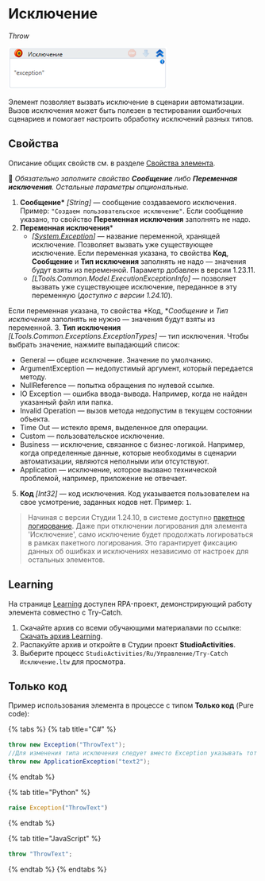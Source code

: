 # Исключение

*Throw*


![](<../../../.gitbook/assets/image (126).png>)

Элемент позволяет вызвать исключение в сценарии автоматизации. Вызов исключения может быть полезен в тестировании ошибочных сценариев и помогает настроить обработку исключений разных типов.


## Свойства

Описание общих свойств см. в разделе [Свойства элемента](https://docs.primo-rpa.ru/primo-rpa/primo-studio/process/elements#svoistva-elementa).

:small_blue_diamond: *Обязательно заполните свойство **Сообщение** либо **Переменная исключения**. Остальные параметры опциональные.*

1. **Сообщение\*** *[String]* — сообщение создаваемого исключения. Пример: `"Создаем пользовательское исключение"`. Если сообщение указано, то свойство **Переменная исключения** заполнять не надо.
2. **Переменная исключения**\*
   - *[[System.Exception](https://learn.microsoft.com/ru-ru/dotnet/fundamentals/runtime-libraries/system-exception)]* — название переменной, хранящей исключение. Позволяет вызвать уже существующее исключение. Если переменная указана, то свойства **Код**, **Сообщение** и **Тип исключения** заполнять не надо — значения будут взяты из переменной. Параметр добавлен в версии 1.23.11. 
   - *[LTools.Common.Model.ExecutionExceptionInfo]* — позволяет вызвать уже существующее исключение, переданное в эту переменную (*доступно с версии 1.24.10*).

Если переменная указана, то свойства *Код, **Сообщение* и *Тип исключения* заполнять не нужно — значения будут взяты из переменной.
3. **Тип исключения** *[LTools.Common.Exceptions.ExceptionTypes]* — тип исключения. Чтобы выбрать значение, нажмите выпадающий список: 
   * General — общее исключение. Значение по умолчанию. 
   * ArgumentException — недопустимый аргумент, который передается методу.
   * NullReference — попытка обращения по нулевой ссылке.
   * IO Exception — ошибка ввода-вывода. Например, когда не найден указанный файл или папка.
   * Invalid Operation — 	вызов метода недопустим в текущем состоянии объекта.
   * Time Out — истекло время, выделенное для операции.
   * Custom — пользовательское исключение.
   * Business — исключение, связанное с бизнес-логикой. Например, когда определенные данные, которые необходимы в сценарии автоматизации, являются неполными или отсутствуют.
   * Application — исключение, которое вызвано технической проблемой, например, приложение не отвечает.
5. **Код** *[Int32]* — код исключения. Код указывается пользователем на свое усмотрение, заданных кодов нет. Пример: `1`.

>  Начиная с версии Студии 1.24.10, в системе доступно [пакетное логирование](https://docs.primo-rpa.ru/primo-rpa/primo-rpa-studio/process/elements#paketnoe-vklyuchenie-logirovaniya-elementov). Даже при отключении логирования для элемента 'Исключение', само исключение будет продолжать логироваться в рамках пакетного логирования. Это гарантирует фиксацию данных об ошибках и исключениях независимо от настроек для остальных элементов. 

## Learning

На странице [Learning](https://github.com/PrimoRPA/Learning) доступен RPA-проект, демонстрирующий работу элемента совместно с Try-Catch.

1. Скачайте архив со всеми обучающими материалами по ссылке: [Скачать архив Learning](https://github.com/PrimoRPA/Learning/archive/refs/heads/master.zip).
2. Распакуйте архив и откройте в Студии проект **StudioActivities**.
3. Выберите процесс `StudioActivities/Ru/Управление/Try-Catch Исключение.ltw` для просмотра.


## Только код

Пример использования элемента в процессе с типом **Только код** (Pure code):

{% tabs %}
{% tab title="C#" %}
```csharp
throw new Exception("ThrowText");
//Для изменения типа исключения следует вместо Exception указывать тот класс, который подходит в данной ситуации. Например, ApplicationException.
throw new ApplicationException("text2");
```
{% endtab %}

{% tab title="Python" %}
```python
raise Exception("ThrowText")
```
{% endtab %}

{% tab title="JavaScript" %}
```javascript
throw "ThrowText";
```
{% endtab %}
{% endtabs %}

